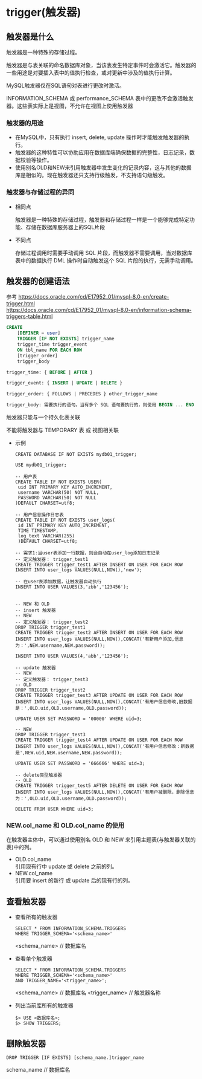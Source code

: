 # trigger(触发器)

## 触发器是什么
触发器是一种特殊的存储过程。

触发器是与表关联的命名数据库对象，当该表发生特定事件时会激活它。触发器的一些用途是对要插入表中的值执行检查，或对更新中涉及的值执行计算。

MySQL触发器仅在SQL语句对表进行更改时激活。

INFORMATION_SCHEMA 或 performance_SCHEMA 表中的更改不会激活触发器。这些表实际上是视图，不允许在视图上使用触发器


### 触发器的用途
* 在MySQL中，只有执行 insert, delete, update 操作时才能触发触发器的执行。
* 触发器的这种特性可以协助应用在数据库端确保数据的完整性，日志记录，数据校验等操作。
* 使用别名OLD和NEW来引用触发器中发生变化的记录内容，这与其他的数据库是相似的。现在触发器还只支持行级触发，不支持语句级触发。


### 触发器与存储过程的异同
* 相同点
    
    触发器是一种特殊的存储过程，触发器和存储过程一样是一个能够完成特定功能、存储在数据库服务器上的SQL片段

* 不同点

    存储过程调用时需要手动调用 SQL 片段，而触发器不需要调用，当对数据库表中的数据执行 DML 操作时自动触发这个 SQL 片段的执行，无需手动调用。
    
## 触发器的创建语法
参考 https://docs.oracle.com/cd/E17952_01/mysql-8.0-en/create-trigger.html  
https://docs.oracle.com/cd/E17952_01/mysql-8.0-en/information-schema-triggers-table.html

```sql
CREATE
    [DEFINER = user]
    TRIGGER [IF NOT EXISTS] trigger_name
    trigger_time trigger_event
    ON tbl_name FOR EACH ROW
    [trigger_order]
    trigger_body

trigger_time: { BEFORE | AFTER }

trigger_event: { INSERT | UPDATE | DELETE }

trigger_order: { FOLLOWS | PRECEDES } other_trigger_name

trigger_body: 需要执行的语句。当有多个 SQL 语句要执行的，则使用 BEGIN ... END 包裹
```
触发器只能与一个持久化表关联

不能将触发器与 TEMPORARY 表 或 视图相关联

* 示例
    ```mysql
    CREATE DATABASE IF NOT EXISTS mydb01_trigger;

    USE mydb01_trigger;

    -- 用户表
    CREATE TABLE IF NOT EXISTS USER(
     uid INT PRIMARY KEY AUTO_INCREMENT,
     username VARCHAR(50) NOT NULL,
     PASSWORD VARCHAR(50) NOT NULL
    )DEFAULT CHARSET=utf8;

    -- 用户信息操作日志表
    CREATE TABLE IF NOT EXISTS user_logs(
     id INT PRIMARY KEY AUTO_INCREMENT,
     TIME TIMESTAMP,
     log_text VARCHAR(255)
     )DEFAULT CHARSET=utf8;
     
    -- 需求1:当user表添加一行数据，则会自动在user_log添加日志记录
    -- 定义触发器： trigger_test1
    CREATE TRIGGER trigger_test1 AFTER INSERT ON USER FOR EACH ROW
    INSERT INTO user_logs VALUES(NULL,NOW(),'new');

    -- 在user表添加数据，让触发器自动执行
    INSERT INTO USER VALUES(3,'zbb','123456');
     
     
    -- NEW 和 OLD
    -- insert 触发器
    -- NEW
    -- 定义触发器： trigger_test2
    DROP TRIGGER trigger_test1
    CREATE TRIGGER trigger_test2 AFTER INSERT ON USER FOR EACH ROW
    INSERT INTO user_logs VALUES(NULL,NOW(),CONCAT('有新用户添加,信息为：',NEW.username,NEW.password));

    INSERT INTO USER VALUES(4,'abb','123456');

    -- update 触发器
    -- NEW
    -- 定义触发器： trigger_test3
    -- OLD
    DROP TRIGGER trigger_test2
    CREATE TRIGGER trigger_test3 AFTER UPDATE ON USER FOR EACH ROW
    INSERT INTO user_logs VALUES(NULL,NOW(),CONCAT('有用户信息修改,旧数据是：',OLD.uid,OLD.username,OLD.password));

    UPDATE USER SET PASSWORD = '00000' WHERE uid=3;

    -- NEW
    DROP TRIGGER trigger_test3
    CREATE TRIGGER trigger_test4 AFTER UPDATE ON USER FOR EACH ROW
    INSERT INTO user_logs VALUES(NULL,NOW(),CONCAT('有用户信息修改：新数据是',NEW.uid,NEW.username,NEW.password));

    UPDATE USER SET PASSWORD = '666666' WHERE uid=3;

    -- delete类型触发器
    -- OLD
    CREATE TRIGGER trigger_test5 AFTER DELETE ON USER FOR EACH ROW
    INSERT INTO user_logs VALUES(NULL,NOW(),CONCAT('有用户被删除，删除信息为：',OLD.uid,OLD.username,OLD.password));

    DELETE FROM USER WHERE uid=3;
    ```

### NEW.col_name 和 OLD.col_name 的使用

在触发器主体中，可以通过使用别名 OLD 和 NEW 来引用主题表(与触发器关联的表)中的列。  
* OLD.col_name  
    引用现有行中 update 或 delete 之前的列。  
* NEW.col_name  
    引用要 insert 的新行 或 update 后的现有行的列。  

## 查看触发器
* 查看所有的触发器
    ```mysql
    SELECT * FROM INFORMATION_SCHEMA.TRIGGERS
    WHERE TRIGGER_SCHEMA='<schema_name>'
    ```
    <schema_name>  // 数据库名

* 查看单个触发器
    ```mysql
    SELECT * FROM INFORMATION_SCHEMA.TRIGGERS
    WHERE TRIGGER_SCHEMA='<schema_name>' 
    AND TRIGGER_NAME='<trigger_name>';
    ```
    <schema_name>  // 数据库名
    <trigger_name>  // 触发器名称
* 列出当前库所有的触发器
    ```mysql
    $> USE <数据库名>;
    $> SHOW TRIGGERS;
    ```

## 删除触发器
```mysql
DROP TRIGGER [IF EXISTS] [schema_name.]trigger_name
```
schema_name  // 数据库名


